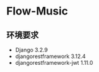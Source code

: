 # Flow-Music


## 环境要求
+ Django 3.2.9
+ djangorestframework 3.12.4
+ djangorestframework-jwt 1.11.0
